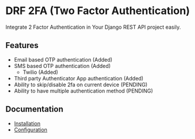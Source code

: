 # DRF 2FA (Two Factor Authentication)
Integrate 2 Factor Authentication in Your Django REST API project easily.

## Features
- Email based OTP authentication (Added)
- SMS based OTP authentication (Added)
    - Twilio (Added)
- Third party Authenticator App authentication (Added)
- Ability to skip/disable 2fa on current device (PENDING)
- Ability to have multiple authentication method (PENDING)

## Documentation
- [Installation](./installation.md)
- [Configuration](./configuration.md)
